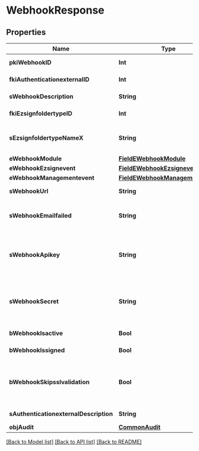# WebhookResponse

## Properties
Name | Type | Description | Notes
------------ | ------------- | ------------- | -------------
**pkiWebhookID** | **Int** | The unique ID of the Webhook | 
**fkiAuthenticationexternalID** | **Int** | The unique ID of the Authenticationexternal | [optional] 
**sWebhookDescription** | **String** | The description of the Webhook | 
**fkiEzsignfoldertypeID** | **Int** | The unique ID of the Ezsignfoldertype. | [optional] 
**sEzsignfoldertypeNameX** | **String** | The name of the Ezsignfoldertype in the language of the requester | [optional] 
**eWebhookModule** | [**FieldEWebhookModule**](FieldEWebhookModule.md) |  | 
**eWebhookEzsignevent** | [**FieldEWebhookEzsignevent**](FieldEWebhookEzsignevent.md) |  | [optional] 
**eWebhookManagementevent** | [**FieldEWebhookManagementevent**](FieldEWebhookManagementevent.md) |  | [optional] 
**sWebhookUrl** | **String** | The URL of the Webhook callback | 
**sWebhookEmailfailed** | **String** | The email that will receive the Webhook in case all attempts fail | 
**sWebhookApikey** | **String** | The Apikey for the Webhook.  This will be hidden if we are not creating or regenerating the Apikey. | [optional] 
**sWebhookSecret** | **String** | The Secret for the Webhook.  This will be hidden if we are not creating or regenerating the Apikey. | [optional] 
**bWebhookIsactive** | **Bool** | Whether the Webhook is active or not | 
**bWebhookIssigned** | **Bool** | Whether the requests will be signed or not | 
**bWebhookSkipsslvalidation** | **Bool** | Wheter the server&#39;s SSL certificate should be validated or not. Not recommended to skip for production use | 
**sAuthenticationexternalDescription** | **String** | The description of the Authenticationexternal | [optional] 
**objAudit** | [**CommonAudit**](CommonAudit.md) |  | 

[[Back to Model list]](../README.md#documentation-for-models) [[Back to API list]](../README.md#documentation-for-api-endpoints) [[Back to README]](../README.md)


